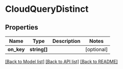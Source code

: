 # CloudQueryDistinct

## Properties
Name | Type | Description | Notes
------------ | ------------- | ------------- | -------------
**on_key** | **string[]** |  | [optional] 

[[Back to Model list]](../README.md#documentation-for-models) [[Back to API list]](../README.md#documentation-for-api-endpoints) [[Back to README]](../README.md)


